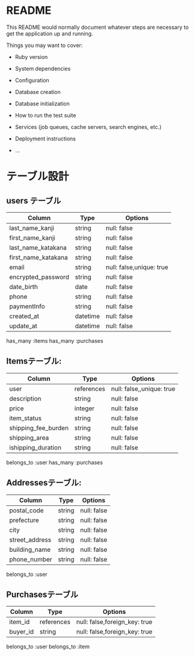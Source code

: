 # README

This README would normally document whatever steps are necessary to get the
application up and running.

Things you may want to cover:

* Ruby version

* System dependencies

* Configuration

* Database creation

* Database initialization

* How to run the test suite

* Services (job queues, cache servers, search engines, etc.)

* Deployment instructions

* ...

# テーブル設計

## users テーブル

| Column             | Type     | Options                 |
| ------------------ | -------- | ----------------------- |
| last_name_kanji    | string   | null: false             |
| first_name_kanji   | string   | null: false             |
| last_name_katakana | string   | null: false             |
| first_name_katakana| string   | null: false             |
| email              | string   | null: false,unique: true|
|encrypted_password  | string   | null: false             |
| date_birth         | date     | null: false             |
| phone              | string   | null: false             |
| paymentInfo        | string   | null: false             |
| created_at         | datetime | null: false             |
| update_at          | datetime | null: false             |

  has_many :items
  has_many :purchases

## Itemsテーブル:

| Column               | Type        | Options                     |
| ---------------------| --------    | --------------------------- |
| user                 | references  | null: false,,unique: true   | 
| description          | string      | null: false                 | 
| price                | integer     | null: false                 | 
| item_status          | string      | null: false                 |
| shipping_fee_burden  | string      | null: false                 |
| shipping_area        | string      | null: false                 |
| ishipping_duration   | string      | null: false                 |

belongs_to :user
has_many :purchases

## Addressesテーブル:

| Column       | Type     | Options                     |
| ------------ | -------- | --------------------------- |
| postal_code    | string   | null: false               |
| prefecture     | string   | null: false               |
| city           | string   | null: false               |
| street_address | string   | null: false               |
| building_name  | string   | null: false               |
| phone_number   | string   | null: false               |

belongs_to :user



## Purchasesテーブル 

| Column        | Type      | Options                                     |
| ------------- | --------- | ------------------------------------------- |
| item_id       | references| null: false,foreign_key: true               |
| buyer_id      | string    | null: false,foreign_key: true               |

  belongs_to :user
  belongs_to :item
